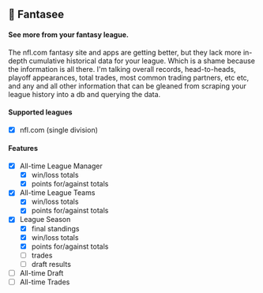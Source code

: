 ## :football: Fantasee

#### See more from your fantasy league.

The nfl.com fantasy site and apps are getting better, but they lack more in-depth cumulative historical data for your league. Which is a shame because the information is all there. I'm talking overall records, head-to-heads, playoff appearances, total trades, most common trading partners, etc etc, and any and all other information that can be gleaned from scraping your league history into a db and querying the data.

#### Supported leagues
- [x] nfl.com (single division)

#### Features
- [x] All-time League Manager
  - [x] win/loss totals
  - [x] points for/against totals
- [x] All-time League Teams
  - [x] win/loss totals
  - [x] points for/against totals
- [x] League Season
  - [x] final standings
  - [x] win/loss totals
  - [x] points for/against totals
  - [ ] trades
  - [ ] draft results
- [ ] All-time Draft
- [ ] All-time Trades

